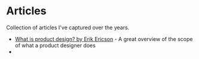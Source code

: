 # Articles

Collection of articles I've captured over the years.

- [What is product design? by Erik Ericson]([https://medium.com/@ericeriksson/what-is-product-design-9709572cb3ff](https://medium.com/@ericeriksson/what-is-product-design-9709572cb3ff)) - A great overview of the scope of what a product designer does
- 